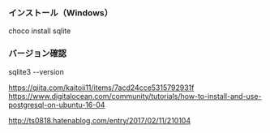 ### インストール（Windows）
choco install sqlite

### バージョン確認
sqlite3 --version


https://qiita.com/kaitoii11/items/7acd24cce5315792931f
https://www.digitalocean.com/community/tutorials/how-to-install-and-use-postgresql-on-ubuntu-16-04


http://ts0818.hatenablog.com/entry/2017/02/11/210104
